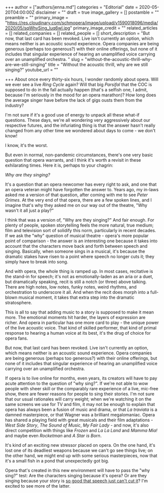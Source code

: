 +++
author = ["authors/jenna.md"]
categories = "Editorial"
date = 2020-05-20T04:00:00Z
disclaimer = ""
draft = true
image_gallery = []
postamble = ""
preamble = ""
primary_image = "https://res.cloudinary.com/schmopera/image/upload/v1590018096/media/2020/05/sqWhySing_luq6wl.jpg"
primary_image_credit = ""
related_articles = []
related_companies = []
related_people = []
short_description = "But now, that last card has been revoked. Live isn't currently an option, which means neither is an acoustic sound experience. Opera companies are being generous (perhaps too generous?) with their online offerings, but none of it includes that singular experience of hearing an unamplified voice carrying over an unamplified orchestra. "
slug = "without-the-acoustic-thrill-why-are-we-still-singing"
title = "Without the acoustic thrill, why are we still singing?"
youtube_url = ""

+++
About once every thirty-six hours, I wonder randomly about opera. Will we ever see a live _Ring Cycle_ again? Will that big _Parsifal_ that the COC is supposed to do in the fall actually happen (that's a selfish one, I admit, because I'm seriously in the mood for an opera marathon)? How long does the average singer have before the lack of gigs ousts them from the industry?

I'm not sure if it's a good use of energy to unpack all these what-if questions. These days, we're all wondering very aggressively about our respective futures, and the infuriating thing is that the answer hasn't really changed from any other time we wondered about days to come - we don't know!

I know, it's the worst.

But even in normal, non-pandemic circumstances, there's one very basic question that opera warrants, and I think it's worth a revisit in these exhilarating times. Here it is, perhaps to your chagrin:

_Why are they singing?_

It's a question that an opera newcomer has every right to ask, and one that an opera veteran might have forgotten the answer to. Years ago, my in-laws asked me a version of that question, after coming with me to see _Peter Grimes_. At the very end of that opera, there are a few spoken lines, and I imagine that's why they asked me on our way out of the theatre, "Why wasn't it all just a play?"

I think that was a version of, "Why are they singing?" And fair enough. For plenty of people, spoken storytelling feels the more natural, true medium; film and television sort of solidify this norm, particularly in recent decades. If we ask the "why" question of musical theatre - opera's more popular point of comparison - the answer is an interesting one because it takes into account that the characters move back and forth between speech and singing. Basically, when someone sings in a musical, it's because the dramatic stakes have risen to a point where speech no longer cuts it; they simply have to break into song.

And with opera, the whole thing is ramped up. In most cases, recitative is the stand-in for speech; it's not as emotionally-laden as an aria or a duet, but dramatically speaking, recit is still a notch (or three) above talking. There are high notes, low notes, funky notes, weird rhythms, and orchestration to underscore it all. And when the recit does morph into a full-blown musical moment, it takes that extra step into the dramatic stratosphere.

This is all to say that adding music to a story is supposed to make it mean more. The emotional moments hit harder, the layers of expression are richer. And opera in particular has one more card to play - the unique power of the live acoustic voice. That kind of skilled performer, that kind of primal response to hearing a human voice at its best, it's the drug of choice for opera fans.

But now, that last card has been revoked. Live isn't currently an option, which means neither is an acoustic sound experience. Opera companies are being generous (perhaps too generous?) with their online offerings, but none of it includes that singular experience of hearing an unamplified voice carrying over an unamplified orchestra.

If opera is to live online for months, even years, its creators will have to pay acute attention to the question of "why sing?". If we're not able to wow people with sheer skill or the comparably rare experience of a live, mic-free show, there are fewer reasons for people to sing their stories. I'm not sure that our usual rationales will carry weight; when we're watching it on the same screens we use for TV and film, it may not be enough to explain that opera has always been a fusion of music and drama, or that _La traviata_ is a damned masterpiece, or that Wagner was a brilliant megalomaniac. Opera has shared a playing field with great musicals and their film adaptations - _West Side Story_, _The Sound of Music_, _My Fair Lady_ - and now, it's also direct competition with things like _Frozen_ and _La La Land_ and _Mamma Mia!_ and maybe even _Rocketman_ and _A Star is Born_.

It's kind of an exciting new stressor placed on opera. On the one hand, it's lost one of its deadliest weapons because we can't go see things live; on the other hand, we might end up with some serious masterpieces, now that it's a small fish in a pond that unexpectedly got big.

Opera that's created in this new environment will have to pass the "why sing?" test: Are the characters singing because it's opera? Or are they singing because your story is [so good that speech just can't cut it](/angels-bone-i-finally-saw-it-and-im-never-going-to-be-the-same/)? I'm excited to see more of the latter.